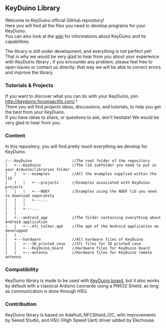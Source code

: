 ## KeyDuino Library

Welcome to KeyDuino official GitHub repository!  
Here you will find all the files you need to develop programs for your KeyDuino.  
You can also look at the [wiki](https://github.com/CITCEuraRFID/KeyDuino/wiki) for informations about KeyDuino and its capabilities.  

The library is still under development, and everything is not perfect yet!  
That is why we would be very glad to hear from you about your experience with KeyDuino library ; if you encounter any problem, please feel free to open issues or contact us directly: that way we will be able to correct errors and improve the library.

### Tutorials & Projects
If you want to discover what you can do with your KeyDuino, join http://keyduino.forumsactifs.com/ !  
There you will find projects ideas, discussions, and tutorials, to help you get the best from your KeyDuino.  
If you have ideas to share, or questions to ask, don't hesitate! We would be very glad to hear from you.  

### Content
In this repository, you will find pretty much everything we develop for KeyDuino.

```
/---KeyDuino                  //The root folder of the repository  
|   +---KeyDuino              //The lib subfolder you need to put in your Arduino/libraries folder  
|   |   +---examples          //All the examples supplied within the lib  
|   |   |   +---projects      //Examples associated with KeyDuino projects  
|   |   |   +---NDEF          //Examples using the NDEF lib you need to download separately  
|   |   |   +---...  
|   |   |  
|   |   +---...  
|   |    
|   +---android_app           //The folder containing everything about Android application  
|   |   +---nfc_talker.apk    //The apk of the Android application we developped  
|   |    
|   +---hardware              //All hardware files of KeyDuino  
|   |   +---3D_printed_case   //STL files for 3D printed case
|   |   +---KeyDuino_board    //Hardware files for KeyDuino board  
|   |   +---antenna           //Hardware files for KeyDuino remote antenna  
```

### Compatibility
KeyDuino library is made to be used with [KeyDuino board](https://www.kickstarter.com/projects/1535978353/keyduino), but it also works by default with a classical Arduino Leonardo using a PN532 Shield, as long as communication is done through HSU.

### Contribution
KeyDuino library is based on Adafruit_NFCShield_I2C, with improvements by Seeed Studio, and HSU (High Speed Uart) driver added by Elechouse. 
